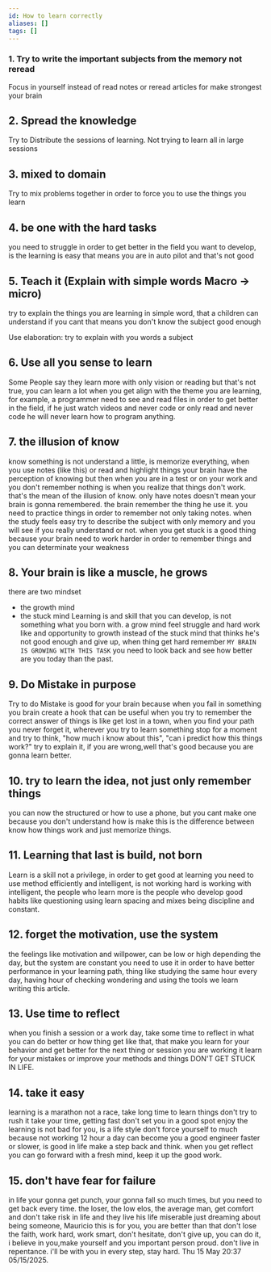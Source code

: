 ```yaml
---
id: How to learn correctly
aliases: []
tags: []
---
```


### 1. Try to write the important subjects from the memory not reread

Focus in yourself instead of read notes or reread articles for make strongest your brain

## 2. Spread the knowledge

Try to Distribute the sessions of learning. Not trying to learn all in large sessions

## 3. mixed to domain

Try to mix problems together in order to force you to use the things you learn

## 4. be one with the hard tasks

you need to struggle in order to get better in the field you want to develop, is the learning is easy that means you are in auto pilot and that's not good

## 5. Teach it (Explain with simple words Macro -> micro)

try to explain the things you are learning in simple word, that a children can understand if you cant that means you don't know the subject good enough

Use elaboration: try to explain with you words a subject

## 6. Use all you sense to learn

Some People say they learn more with only vision or reading but that's not true, you can learn a lot when you get align with the theme you are learning, for example, a programmer need to see and read files in order to get better in the field, if he just watch videos and never code or only read and never code he will never learn how to program anything.

## 7. the illusion of know

know something is not understand a little, is memorize everything, when you use notes (like this) or read and highlight things your brain have the perception of knowing but then when you are in a test or on your work and you don't remember nothing is when you realize that things don't work. that's the mean of the illusion of know. only have notes doesn't mean your brain is gonna remembered. the brain remember the thing he use it. you need to practice things in order to remember not only taking notes. when the study feels easy try to describe the subject with only memory and you will see if you really understand or not. when you get stuck is a good thing because your brain need to work harder in order to remember things and you can determinate your weakness

## 8. Your brain is like a muscle, he grows

there are two mindset

- the growth mind
- the stuck mind
  Learning is and skill that you can develop, is not something what you born with. a grow mind feel struggle and hard work like and opportunity to growth instead of the stuck mind that thinks he's not good enough and give up, when thing get hard remember `MY BRAIN IS GROWING WITH THIS TASK` you need to look back and see how better are you today than the past.

## 9. Do Mistake in purpose

Try to do Mistake is good for your brain because when you fail in something you brain create a hook that can be useful when you try to remember the correct answer of things is like get lost in a town, when you find your path you never forget it, wherever you try to learn something stop for a moment and try to think, "how much i know about this", "can i predict how this things work?" try to explain it, if you are wrong,well that's good because you are gonna learn better.

## 10. try to learn the idea, not just only remember things

you can now the structured or how to use a phone, but you cant make one because you don't understand how is make this is the difference between know how things work and just memorize things.

## 11. Learning that last is build, not born

Learn is a skill not a privilege, in order to get good at learning you need to use method efficiently and intelligent, is not working hard is working with intelligent, the people who learn more is the people who develop good habits like questioning using learn spacing and mixes being discipline and constant.

## 12. forget the motivation, use the system

the feelings like motivation and willpower, can be low or high depending the day, but the system are constant you need to use it in order to have better performance in your learning path, thing like studying the same hour every day, having hour of checking wondering and using the tools we learn writing this article.

## 13. Use time to reflect

when you finish a session or a work day, take some time to reflect in what you can do better or how thing get like that, that make you learn for your behavior and get better for the next thing or session you are working it learn for your mistakes or improve your methods and things DON'T GET STUCK IN LIFE.

## 14. take it easy

learning is a marathon not a race, take long time to learn things don't try to rush it take your time, getting fast don't set you in a good spot enjoy the learning is not bad for you, is a life style don't force yourself to much because not working 12 hour a day can become you a good engineer faster or slower, is good in life make a step back and think. when you get reflect you can go forward with a fresh mind, keep it up the good work.

## 15. don't have fear for failure

in life your gonna get punch, your gonna fall so much times, but you need to get back every time. the loser, the low elos, the average man, get comfort and don't take risk in life and they live his life miserable just dreaming about being someone, Mauricio this is for you, you are better than that don't lose the faith, work hard, work smart, don't hesitate, don't give up, you can do it, i believe in you,make yourself and you important person proud. don't live in repentance. i'll be with you in every step, stay hard. Thu 15 May 20:37 05/15/2025.
